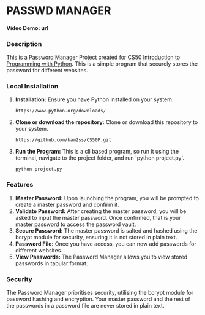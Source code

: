 # PASSWD MANAGER

#### Video Demo: url

### Description
This is a Password Manager Project created for [CS50 Introduction to Programming with Python](https://www.edx.org/school/harvardx). This is a simple program that securely stores the password for different websites.

### Local Installation
1. **Installation:** Ensure you have Python installed on your system.
    ```
    https://www.python.org/downloads/
2. **Clone or download the repository:** Clone or download this repository to your system.
    ```
    https://github.com/kam2ss/CS50P.git
3. **Run the Program:** This is a cli based program, so run it using the terminal, navigate to the project folder, and run 'python project.py'.
    ```
    python project.py
    ```

### Features
1. **Master Password:** Upon launching the program, you will be prompted to create a master password and confirm it.
2. **Validate Password:** After creating the master password, you will be asked to input the master password. Once confirmed, that is your master password to access the password vault. 
3. **Secure Password:** The master password is salted and hashed using the bcrypt module for security, ensuring it is not stored in plain text.
4. **Password File:** Once you have access, you can now add passwords for different websites.
5. **View Passwords:** The Password Manager allows you to view stored passwords in tabular format.

### Security
The Password Manager prioritises security, utilising the bcrypt module for password hashing and encryption. Your master password and the rest of the passwords in a password file are never stored in plain text.